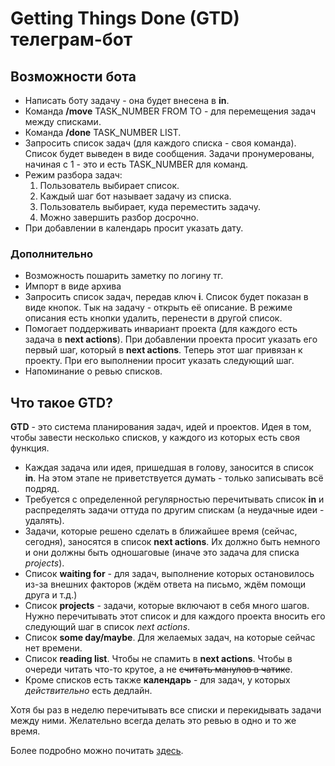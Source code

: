 # Getting Things Done (GTD) телеграм-бот

## Возможности бота
- Написать боту задачу - она будет внесена в **in**.
- Команда **/move** TASK_NUMBER FROM TO - для перемещения задач между списками.
- Команда **/done** TASK_NUMBER LIST.
- Запросить список задач (для каждого списка - своя команда). Список будет выведен в виде сообщения. Задачи пронумерованы, начиная с 1 - это и есть TASK_NUMBER для команд.
- Режим разбора задач:
    1. Пользователь выбирает список.
    2. Каждый шаг бот называет задачу из списка.
    3. Пользователь выбирает, куда переместить задачу.
    4. Можно завершить разбор досрочно.
- При добавлении в календарь просит указать дату.

### Дополнительно
- Возможность пошарить заметку по логину тг.
- Импорт в виде архива
- Запросить список задач, передав ключ **i**. Список будет показан в виде кнопок. Тык на задачу - открыть её описание. В режиме описания есть кнопки удалить, перенести в другой список.
- Помогает поддерживать инвариант проекта (для каждого есть задача в **next actions**). При добавлении проекта просит указать его первый шаг, который в **next actions**. Теперь этот шаг привязан к проекту. При его выполнении просит указать следующий шаг. 
- Напоминание о ревью списков.


## Что такое GTD?

**GTD** - это система планирования задач, идей и проектов. Идея в том, чтобы завести несколько списков, у каждого из которых есть своя функция.

- Каждая задача или идея, пришедшая в голову, заносится в список **in**. На этом этапе не приветствуется думать - только записывать всё подряд.
- Требуется с определенной регулярностью перечитывать список **in** и распределять задачи оттуда по другим спискам (а неудачные идеи - удалять).
- Задачи, которые решено сделать в ближайшее время (сейчас, сегодня), заносятся в список **next actions**. Их должно быть немного и они должны быть одношаговые (иначе это задача для списка *projects*).
- Список **waiting for** - для задач, выполнение которых остановилось из-за внешних факторов (ждём ответа на письмо, ждём помощи друга и т.д.)
- Список **projects** - задачи, которые включают в себя много шагов. Нужно перечитывать этот список и для каждого проекта вносить его следующий шаг в список *next actions*.
- Список **some day/maybe**. Для желаемых задач, на которые сейчас нет времени.
- Список **reading list**. Чтобы не спамить в **next actions**. Чтобы в очереди читать что-то крутое, а не ~~считать манулов в чатике~~.
- Кроме списков есть также **календарь** - для задач, у которых *действительно* есть дедлайн. 


Хотя бы раз в неделю перечитывать все списки и перекидывать задачи между ними. Желательно всегда делать это ревью в одно и то же время.

Более подробно можно почитать [здесь](https://hamberg.no/gtd).
